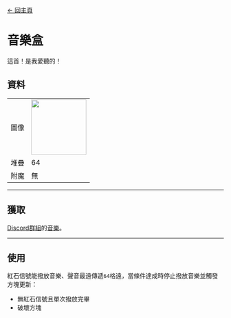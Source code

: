 [← 回主頁](../)
# 音樂盒
這首！是我愛聽的！

## 資料
<table>
    <tr><td align="end">圖像</td><td><img src="https://i.imgur.com/N9JBO3W.png" width="128"/></td></tr>
    <tr><td align="end">堆疊</td><td>64</td></tr>
    <tr><td align="end">附魔</td><td>無</td></tr>
</table>

---

## 獲取
[Discord群組](../feature/discord_server.md)的[音樂](https://discord.com/channels/799977829805981716/1050912245758050326)。

---

## 使用
紅石信號能撥放音樂、聲音最遠傳遞`64`格遠，當條件達成時停止撥放音樂並觸發方塊更新：
- 無紅石信號且單次撥放完畢
- 破壞方塊